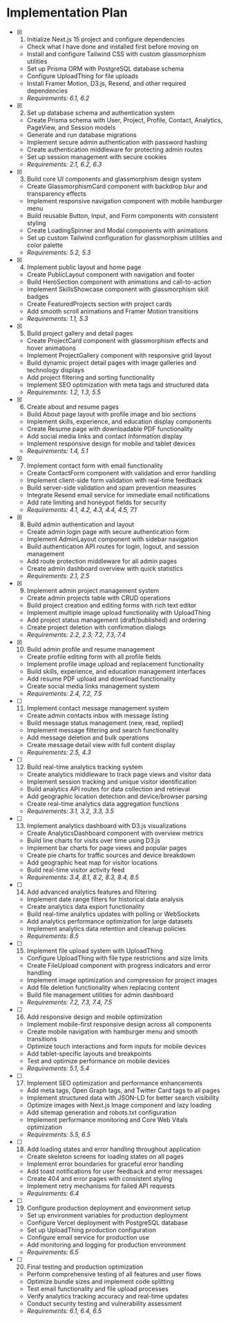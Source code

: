 # Implementation Plan

- [x] 1. Initialize Next.js 15 project and configure dependencies







  - Check what I have done and installed first before moving on
  - Install and configure Tailwind CSS with custom glassmorphism utilities
  - Set up Prisma ORM with PostgreSQL database schema
  - Configure UploadThing for file uploads
  - Install Framer Motion, D3.js, Resend, and other required dependencies
  - _Requirements: 6.1, 6.2_

- [x] 2. Set up database schema and authentication system













  - Create Prisma schema with User, Project, Profile, Contact, Analytics, PageView, and Session models
  - Generate and run database migrations
  - Implement secure admin authentication with password hashing
  - Create authentication middleware for protecting admin routes
  - Set up session management with secure cookies
  - _Requirements: 2.1, 6.2, 6.3_

- [x] 3. Build core UI components and glassmorphism design system





  - Create GlassmorphismCard component with backdrop blur and transparency effects
  - Implement responsive navigation component with mobile hamburger menu
  - Build reusable Button, Input, and Form components with consistent styling
  - Create LoadingSpinner and Modal components with animations
  - Set up custom Tailwind configuration for glassmorphism utilities and color palette
  - _Requirements: 5.2, 5.3_

- [x] 4. Implement public layout and home page


  - Create PublicLayout component with navigation and footer
  - Build HeroSection component with animations and call-to-action
  - Implement SkillsShowcase component with glassmorphism skill badges
  - Create FeaturedProjects section with project cards
  - Add smooth scroll animations and Framer Motion transitions
  - _Requirements: 1.1, 5.3_

- [x] 5. Build project gallery and detail pages








  - Create ProjectCard component with glassmorphism effects and hover animations
  - Implement ProjectGallery component with responsive grid layout
  - Build dynamic project detail pages with image galleries and technology displays
  - Add project filtering and sorting functionality
  - Implement SEO optimization with meta tags and structured data
  - _Requirements: 1.2, 1.3, 5.5_

- [x] 6. Create about and resume pages




  - Build About page layout with profile image and bio sections
  - Implement skills, experience, and education display components
  - Create Resume page with downloadable PDF functionality
  - Add social media links and contact information display
  - Implement responsive design for mobile and tablet devices
  - _Requirements: 1.4, 5.1_

- [x] 7. Implement contact form with email functionality





  - Create ContactForm component with validation and error handling
  - Implement client-side form validation with real-time feedback
  - Build server-side validation and spam prevention measures
  - Integrate Resend email service for immediate email notifications
  - Add rate limiting and honeypot fields for security
  - _Requirements: 4.1, 4.2, 4.3, 4.4, 4.5, 7.1_

- [x] 8. Build admin authentication and layout





  - Create admin login page with secure authentication form
  - Implement AdminLayout component with sidebar navigation
  - Build authentication API routes for login, logout, and session management
  - Add route protection middleware for all admin pages
  - Create admin dashboard overview with quick statistics
  - _Requirements: 2.1, 2.5_

- [x] 9. Implement admin project management system





  - Create admin projects table with CRUD operations
  - Build project creation and editing forms with rich text editor
  - Implement multiple image upload functionality with UploadThing
  - Add project status management (draft/published) and ordering
  - Create project deletion with confirmation dialogs
  - _Requirements: 2.2, 2.3, 7.2, 7.3, 7.4_

- [x] 10. Build admin profile and resume management





  - Create profile editing form with all profile fields
  - Implement profile image upload and replacement functionality
  - Build skills, experience, and education management interfaces
  - Add resume PDF upload and download functionality
  - Create social media links management system
  - _Requirements: 2.4, 7.2, 7.5_

- [ ] 11. Implement contact message management system
  - Create admin contacts inbox with message listing
  - Build message status management (new, read, replied)
  - Implement message filtering and search functionality
  - Add message deletion and bulk operations
  - Create message detail view with full content display
  - _Requirements: 2.5, 4.3_

- [ ] 12. Build real-time analytics tracking system
  - Create analytics middleware to track page views and visitor data
  - Implement session tracking and unique visitor identification
  - Build analytics API routes for data collection and retrieval
  - Add geographic location detection and device/browser parsing
  - Create real-time analytics data aggregation functions
  - _Requirements: 3.1, 3.2, 3.3, 3.5_

- [ ] 13. Implement analytics dashboard with D3.js visualizations
  - Create AnalyticsDashboard component with overview metrics
  - Build line charts for visits over time using D3.js
  - Implement bar charts for page views and popular pages
  - Create pie charts for traffic sources and device breakdown
  - Add geographic heat map for visitor locations
  - Build real-time visitor activity feed
  - _Requirements: 3.4, 8.1, 8.2, 8.3, 8.4, 8.5_

- [ ] 14. Add advanced analytics features and filtering
  - Implement date range filters for historical data analysis
  - Create analytics data export functionality
  - Build real-time analytics updates with polling or WebSockets
  - Add analytics performance optimization for large datasets
  - Implement analytics data retention and cleanup policies
  - _Requirements: 8.5_

- [ ] 15. Implement file upload system with UploadThing
  - Configure UploadThing with file type restrictions and size limits
  - Create FileUpload component with progress indicators and error handling
  - Implement image optimization and compression for project images
  - Add file deletion functionality when replacing content
  - Build file management utilities for admin dashboard
  - _Requirements: 7.2, 7.3, 7.4, 7.5_

- [ ] 16. Add responsive design and mobile optimization
  - Implement mobile-first responsive design across all components
  - Create mobile navigation with hamburger menu and smooth transitions
  - Optimize touch interactions and form inputs for mobile devices
  - Add tablet-specific layouts and breakpoints
  - Test and optimize performance on mobile devices
  - _Requirements: 5.1, 5.4_

- [ ] 17. Implement SEO optimization and performance enhancements
  - Add meta tags, Open Graph tags, and Twitter Card tags to all pages
  - Implement structured data with JSON-LD for better search visibility
  - Optimize images with Next.js Image component and lazy loading
  - Add sitemap generation and robots.txt configuration
  - Implement performance monitoring and Core Web Vitals optimization
  - _Requirements: 5.5, 6.5_

- [ ] 18. Add loading states and error handling throughout application
  - Create skeleton screens for loading states on all pages
  - Implement error boundaries for graceful error handling
  - Add toast notifications for user feedback and error messages
  - Create 404 and error pages with consistent styling
  - Implement retry mechanisms for failed API requests
  - _Requirements: 6.4_

- [ ] 19. Configure production deployment and environment setup
  - Set up environment variables for production deployment
  - Configure Vercel deployment with PostgreSQL database
  - Set up UploadThing production configuration
  - Configure email service for production use
  - Add monitoring and logging for production environment
  - _Requirements: 6.5_

- [ ] 20. Final testing and production optimization
  - Perform comprehensive testing of all features and user flows
  - Optimize bundle sizes and implement code splitting
  - Test email functionality and file upload processes
  - Verify analytics tracking accuracy and real-time updates
  - Conduct security testing and vulnerability assessment
  - _Requirements: 6.1, 6.4, 6.5_
